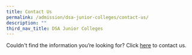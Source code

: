 ```yaml
---
title: Contact Us
permalink: /admission/dsa-junior-colleges/contact-us/
description: ""
third_nav_title: DSA Junior Colleges
---
```

Couldn't find the information you’re looking for? Click [here](https://forms.gle/QVBF4BZryKBs2LPC9) to contact us.